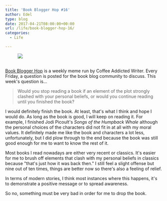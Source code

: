 ```yaml
---
title: 'Book Blogger Hop #16'
author: Edel
type: blog
date: 2017-04-21T08:00:00+00:00
url: /life/book-blogger-hop-16/
categories:
  - Life

---
```

<figure><a rel="_nofollow" href="http://www.coffeeaddictedwriter.com/p/blog-page.html"><img src="https://i1.wp.com/3.bp.blogspot.com/-2bKizvp-A9w/WEjGAM4OjJI/AAAAAAAAV50/nU3xHQNtvSQQ8dRsB8OueG061E99KPrYACLcB/s1600/Book%2BBlogger%2BHop%2B%2528Final%2529.png?w=663&#038;ssl=1" data-recalc-dims="1" /></a></figure> 

<a rel="_nofollow" href="http://www.coffeeaddictedwriter.com/p/blog-page.html"></a>

<a rel="_nofollow" href="http://www.coffeeaddictedwriter.com/p/blog-page.html"><br /> </a><a rel="_nofollow" href="http://www.coffeeaddictedwriter.com/p/blog-page.html">Book Blogger Hop</a> is a weekly meme run by Coffee Addicted Writer. Every Friday, a question is posted for the book blog community to discuss. This week's question is&#8230;

> Would you stop reading a book if an element of the plot strongly clashed with your personal beliefs, or would you continue reading until you finished the book?

I would definitely finish the book. At least, that's what I think and hope I would do. As long as the book is good, I will keep on reading it. For example, I finished Jodi Picoult's _Songs of the Humpback Whale_ although the personal choices of the characters did not fit in at all with my moral values. It definitely made me like the book and characters a lot less, unfortunately, but I did plow through to the end because the book was still good enough for me to want to know the rest of it.

Most books I read nowadays are either very recent or classics. It's easier for me to brush off elements that clash with my personal beliefs in classics because "that's just how it was back then." I still feel a slight offense but nine out of ten times, things are better now so there's also a feeling of relief.

In terms of modern stories, I think most instances where this happens, it's to demonstrate a positive message or to spread awareness.

So no, something must be very bad in order for me to drop the book.